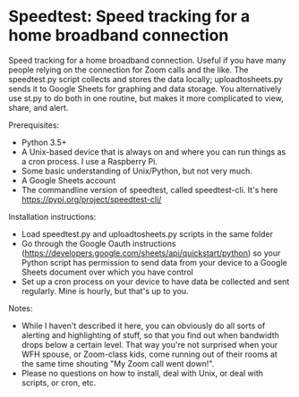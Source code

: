 # Speedtest: Speed tracking for a home broadband connection
Speed tracking for a home broadband connection. Useful if you have many people relying on the connection for Zoom calls and the like. The speedtest.py script collects and stores the data locally; uploadtosheets.py sends it to Google Sheets for graphing and data storage. You alternatively use st.py to do both in one routine, but makes it more complicated to view, share, and alert. 

Prerequisites:
- Python 3.5+
- A Unix-based device that is always on and where you can run things as a cron process. I use a Raspberry Pi.
- Some basic understanding of Unix/Python, but not very much.
- A Google Sheets account
- The commandline version of speedtest, called speedtest-cli. It's here https://pypi.org/project/speedtest-cli/

Installation instructions:
- Load speedtest.py and uploadtosheets.py scripts in the same folder
- Go through the Google Oauth instructions (https://developers.google.com/sheets/api/quickstart/python) so your Python script has permission to send data from your device to a Google Sheets document over which you have control
- Set up a cron process on your device to have data be collected and sent regularly. Mine is hourly, but that's up to you. 

Notes:
- While I haven't described it here, you can obviously do all sorts of alerting and highlighting of stuff, so that you find out when bandwidth drops below a certain level. That way you're not surprised when your WFH spouse, or Zoom-class kids, come running out of their rooms at the same time shouting "My Zoom call went down!".
- Please no questions on how to install, deal with Unix, or deal with scripts, or cron, etc. 
